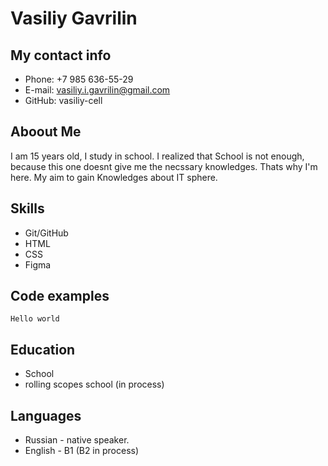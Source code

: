 # Vasiliy Gavrilin
## My contact info 
+ Phone: +7 985 636-55-29
+ E-mail: vasiliy.i.gavrilin@gmail.com
+ GitHub: vasiliy-cell
## Aboout Me
I am 15 years old, I study in school. I  realized that School is not enough, because this one doesnt give me the necssary knowledges.
Thats why I'm here. My aim to gain Knowledges about IT sphere.
## Skills
+ Git/GitHub
+ HTML
+ CSS
+ Figma
## Code examples
    Hello world
## Education
+ School
+ rolling scopes school (in process)
## Languages 
+ Russian - native speaker.
+ English - B1 (B2 in process)